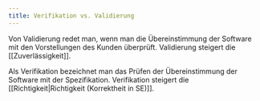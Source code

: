 ```yaml
---
title: Verifikation vs. Validierung
---
```

Von Validierung redet man, wenn man die Übereinstimmung der Software mit den Vorstellungen des Kunden überprüft. Validierung steigert die [[Zuverlässigkeit]]. 

Als Verifikation bezeichnet man das Prüfen der Übereinstimmung der Software mit der Spezifikation. Verifikation steigert die [[Richtigkeit|Richtigkeit (Korrektheit in SE)]]. 


